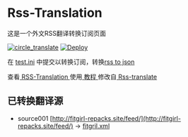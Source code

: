 # Rss-Translation

这是一个外文RSS翻译转换订阅页面 

[![circle_translate](https://github.com/o5-null/Rss-Translation/actions/workflows/circle_translate.yml/badge.svg)](https://github.com/o5-null/Rss-Translation/actions/workflows/circle_translate.yml)
[![Deploy](https://github.com/o5-null/Rss-Translation/actions/workflows/jekyll-gh-pages.yml/badge.svg)](https://github.com/o5-null/Rss-Translation/actions/workflows/jekyll-gh-pages.yml)

在 [test.ini](https://github.com/o5-null/Rss-Translation/blob/main/test.ini) 中提交以转换订阅，转换[rss to json](https://rss2json.com/)

查看[ RSS-Translation ](https://o5-null.github.io/RSS-Translation)使用[ 教程 ](https://www.tjsky.net/tutorial/644)修改自[ Rss-translate ](https://github.com/rcy1314/Rss-Translation/)

## 已转换翻译源

 - source001 [http://fitgirl-repacks.site/feed/](http://fitgirl-repacks.site/feed/) -> [fitgril.xml](rss/fitgril.xml)
